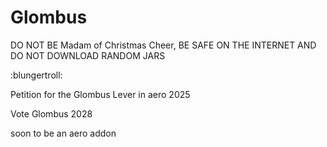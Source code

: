 # Glombus

DO NOT BE Madam of Christmas Cheer, BE SAFE ON THE INTERNET AND DO NOT DOWNLOAD RANDOM JARS


:blungertroll:

Petition for the Glombus Lever in aero 2025

Vote Glombus 2028

soon to be an aero addon
